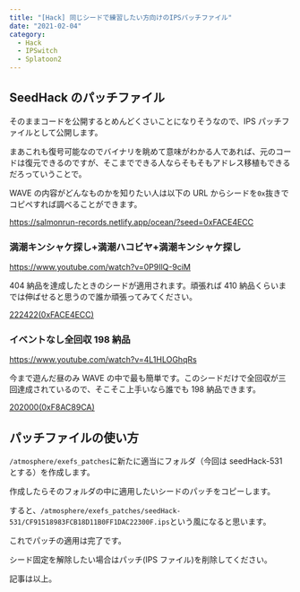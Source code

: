 ```yaml
---
title: "[Hack] 同じシードで練習したい方向けのIPSパッチファイル"
date: "2021-02-04"
category:
  - Hack
  - IPSwitch
  - Splatoon2
---
```


## SeedHack のパッチファイル

そのままコードを公開するとめんどくさいことになりそうなので、IPS パッチファイルとして公開します。

まあこれも復号可能なのでバイナリを眺めて意味がわかる人であれば、元のコードは復元できるのですが、そこまでできる人ならそもそもアドレス移植もできるだろっていうことで。

WAVE の内容がどんなものかを知りたい人は以下の URL からシードを`0x`抜きでコピペすれば調べることができます。

https://salmonrun-records.netlify.app/ocean/?seed=0xFACE4ECC

### 満潮キンシャケ探し+満潮ハコビヤ+満潮キンシャケ探し

https://www.youtube.com/watch?v=0P9IlQ-9ciM

404 納品を達成したときのシードが適用されます。頑張れば 410 納品くらいまでは伸ばせると思うので誰か頑張ってみてください。

[222422(0xFACE4ECC)](https://cdn.discordapp.com/attachments/806624731741814866/806625784185880576/CF91518983FCB18D11B0FF1DAC22300F.ips)

### イベントなし全回収 198 納品

https://www.youtube.com/watch?v=4L1HLOGhqRs

今まで遊んだ昼のみ WAVE の中で最も簡単です。このシードだけで全回収が三回達成されているので、そこそこ上手いなら誰でも 198 納品できます。

[202000(0xF8AC89CA)](https://cdn.discordapp.com/attachments/806624731741814866/806624787169804288/CF91518983FCB18D11B0FF1DAC22300F.ips)

## パッチファイルの使い方

`/atmosphere/exefs_patches`に新たに適当にフォルダ（今回は seedHack-531 とする）を作成します。

作成したらそのフォルダの中に適用したいシードのパッチをコピーします。

すると、`/atmosphere/exefs_patches/seedHack-531/CF91518983FCB18D11B0FF1DAC22300F.ips`という風になると思います。

これでパッチの適用は完了です。

シード固定を解除したい場合はパッチ(IPS ファイル)を削除してください。

記事は以上。
